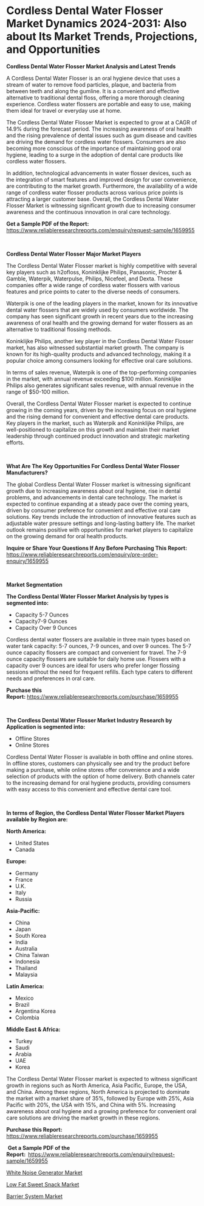 <p><h1>Cordless Dental Water Flosser Market Dynamics 2024-2031: Also about Its Market Trends, Projections, and Opportunities</h1></p><p><strong>Cordless Dental Water Flosser Market Analysis and Latest Trends</strong></p>
<p><p>A Cordless Dental Water Flosser is an oral hygiene device that uses a stream of water to remove food particles, plaque, and bacteria from between teeth and along the gumline. It is a convenient and effective alternative to traditional dental floss, offering a more thorough cleaning experience. Cordless water flossers are portable and easy to use, making them ideal for travel or everyday use at home.</p><p>The Cordless Dental Water Flosser Market is expected to grow at a CAGR of 14.9% during the forecast period. The increasing awareness of oral health and the rising prevalence of dental issues such as gum disease and cavities are driving the demand for cordless water flossers. Consumers are also becoming more conscious of the importance of maintaining good oral hygiene, leading to a surge in the adoption of dental care products like cordless water flossers.</p><p>In addition, technological advancements in water flosser devices, such as the integration of smart features and improved design for user convenience, are contributing to the market growth. Furthermore, the availability of a wide range of cordless water flosser products across various price points is attracting a larger customer base. Overall, the Cordless Dental Water Flosser Market is witnessing significant growth due to increasing consumer awareness and the continuous innovation in oral care technology.</p></p>
<p><strong>Get a Sample PDF of the Report:&nbsp;</strong> <a href="https://www.reliableresearchreports.com/enquiry/request-sample/1659955">https://www.reliableresearchreports.com/enquiry/request-sample/1659955</a></p>
<p>&nbsp;</p>
<p><strong>Cordless Dental Water Flosser Major Market Players</strong></p>
<p><p>The Cordless Dental Water Flosser market is highly competitive with several key players such as h2ofloss, Koninklijke Philips, Panasonic, Procter & Gamble, Waterpik, Waterpulse, Philips, Nicefeel, and Dexta. These companies offer a wide range of cordless water flossers with various features and price points to cater to the diverse needs of consumers.</p><p>Waterpik is one of the leading players in the market, known for its innovative dental water flossers that are widely used by consumers worldwide. The company has seen significant growth in recent years due to the increasing awareness of oral health and the growing demand for water flossers as an alternative to traditional flossing methods.</p><p>Koninklijke Philips, another key player in the Cordless Dental Water Flosser market, has also witnessed substantial market growth. The company is known for its high-quality products and advanced technology, making it a popular choice among consumers looking for effective oral care solutions.</p><p>In terms of sales revenue, Waterpik is one of the top-performing companies in the market, with annual revenue exceeding $100 million. Koninklijke Philips also generates significant sales revenue, with annual revenue in the range of $50-100 million.</p><p>Overall, the Cordless Dental Water Flosser market is expected to continue growing in the coming years, driven by the increasing focus on oral hygiene and the rising demand for convenient and effective dental care products. Key players in the market, such as Waterpik and Koninklijke Philips, are well-positioned to capitalize on this growth and maintain their market leadership through continued product innovation and strategic marketing efforts.</p></p>
<p>&nbsp;</p>
<p><strong>What Are The Key Opportunities For Cordless Dental Water Flosser Manufacturers?</strong></p>
<p><p>The global Cordless Dental Water Flosser market is witnessing significant growth due to increasing awareness about oral hygiene, rise in dental problems, and advancements in dental care technology. The market is expected to continue expanding at a steady pace over the coming years, driven by consumer preference for convenient and effective oral care solutions. Key trends include the introduction of innovative features such as adjustable water pressure settings and long-lasting battery life. The market outlook remains positive with opportunities for market players to capitalize on the growing demand for oral health products.</p></p>
<p><strong>Inquire or Share Your Questions If Any Before Purchasing This Report:</strong> <a href="https://www.reliableresearchreports.com/enquiry/pre-order-enquiry/1659955">https://www.reliableresearchreports.com/enquiry/pre-order-enquiry/1659955</a></p>
<p>&nbsp;</p>
<p><strong>Market Segmentation</strong></p>
<p><strong>The Cordless Dental Water Flosser Market Analysis by types is segmented into:</strong></p>
<p><ul><li>Capacity 5-7 Ounces</li><li>Capacity7-9 Ounces</li><li>Capacity Over 9 Ounces</li></ul></p>
<p><p>Cordless dental water flossers are available in three main types based on water tank capacity: 5-7 ounces, 7-9 ounces, and over 9 ounces. The 5-7 ounce capacity flossers are compact and convenient for travel. The 7-9 ounce capacity flossers are suitable for daily home use. Flossers with a capacity over 9 ounces are ideal for users who prefer longer flossing sessions without the need for frequent refills. Each type caters to different needs and preferences in oral care.</p></p>
<p><strong>Purchase this Report:&nbsp;</strong><a href="https://www.reliableresearchreports.com/purchase/1659955">https://www.reliableresearchreports.com/purchase/1659955</a></p>
<p>&nbsp;</p>
<p><strong>The Cordless Dental Water Flosser Market Industry Research by Application is segmented into:</strong></p>
<p><ul><li>Offline Stores</li><li>Online Stores</li></ul></p>
<p><p>Cordless Dental Water Flosser is available in both offline and online stores. In offline stores, customers can physically see and try the product before making a purchase, while online stores offer convenience and a wide selection of products with the option of home delivery. Both channels cater to the increasing demand for oral hygiene products, providing consumers with easy access to this convenient and effective dental care tool.</p></p>
<p>&nbsp;</p>
<p><strong>In terms of Region, the Cordless Dental Water Flosser Market Players available by Region are:</strong></p>
<p>
    <p> <strong> North America: </strong>
        <ul>
            <li>United States</li>
            <li>Canada</li>
        </ul>
        </p> 
    <p> <strong> Europe: </strong>
        <ul>
            <li>Germany</li>
            <li>France</li>
            <li>U.K.</li>
            <li>Italy</li>
            <li>Russia</li>
        </ul>
        </p> 
    <p> <strong> Asia-Pacific: </strong>
        <ul>
            <li>China</li>
            <li>Japan</li>
            <li>South Korea</li>
            <li>India</li>
            <li>Australia</li>
            <li>China Taiwan</li>
            <li>Indonesia</li>
            <li>Thailand</li>
            <li>Malaysia</li>
        </ul>
        </p> 
    <p> <strong> Latin America: </strong>
        <ul>
            <li>Mexico</li>
            <li>Brazil</li>
            <li>Argentina Korea</li>
            <li>Colombia</li>
        </ul>
        </p> 
    <p> <strong> Middle East & Africa: </strong>
        <ul>
            <li>Turkey</li>
            <li>Saudi</li>
            <li>Arabia</li>
            <li>UAE</li>
            <li>Korea</li>
        </ul>
    </p>
    </p>
<p><p>The Cordless Dental Water Flosser market is expected to witness significant growth in regions such as North America, Asia Pacific, Europe, the USA, and China. Among these regions, North America is projected to dominate the market with a market share of 35%, followed by Europe with 25%, Asia Pacific with 20%, the USA with 15%, and China with 5%. Increasing awareness about oral hygiene and a growing preference for convenient oral care solutions are driving the market growth in these regions.</p></p>
<p><strong>Purchase this Report: </strong><a href="https://www.reliableresearchreports.com/purchase/1659955">https://www.reliableresearchreports.com/purchase/1659955</a></p>
<p>&nbsp;<strong>Get a Sample PDF of the Report:&nbsp;&nbsp;</strong><a href="https://www.reliableresearchreports.com/enquiry/request-sample/1659955">https://www.reliableresearchreports.com/enquiry/request-sample/1659955</a></p>
<p><strong></strong></p>
<p><p><a href="https://github.com/yemakinde/Market-Research-Report-List-1/blob/main/white-noise-generator-market.md">White Noise Generator Market</a></p><p><a href="https://github.com/Alonsoolds3wq1d81czn8rbol/Market-Research-Report-List-1/blob/main/low-fat-sweet-snack-market.md">Low Fat Sweet Snack Market</a></p><p><a href="https://natural-crush-b99.notion.site/Barrier-System-Market-Research-Report-The-Key-To-Successful-Business-Strategy-Forecasted-for-Period-24da444ee02e44c28f2b4adc80260e68">Barrier System Market</a></p></p>